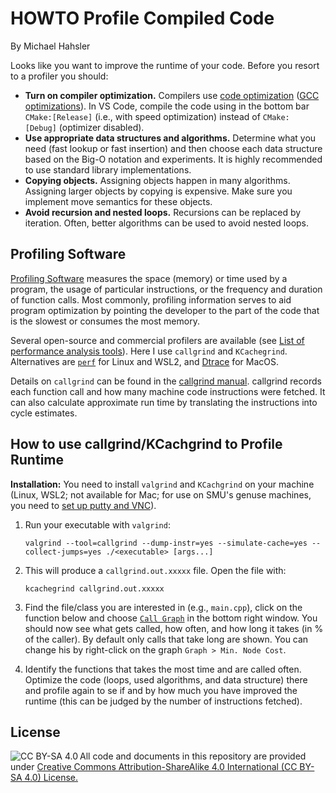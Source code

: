 # HOWTO Profile Compiled Code

By Michael Hahsler

Looks like you want to improve the runtime of your code. Before you resort to a profiler you should:

* **Turn on compiler optimization.** 
Compilers use [code optimization](https://en.wikipedia.org/wiki/Optimizing_compiler) ([GCC optimizations](https://gcc.gnu.org/onlinedocs/gcc/Optimize-Options.html)).
In VS Code, compile the code using in the bottom bar `CMake:[Release]` (i.e., with speed optimization) instead of `CMake: [Debug]` (optimizer disabled). 
* **Use appropriate data structures and algorithms.** Determine what you need (fast lookup or fast insertion) and then choose each data structure based on the Big-O notation and experiments. It is highly recommended to use standard library implementations. 
* **Copying objects.** Assigning objects happen in many algorithms. Assigning larger objects by copying is expensive. Make sure you implement move semantics for these objects.
* **Avoid recursion and nested loops.** Recursions can be replaced by iteration. Often, better algorithms can be used to avoid nested loops.




## Profiling Software
[Profiling Software](https://en.wikipedia.org/wiki/Profiling_(computer_programming)) measures the space (memory) or time used by a program, the usage of particular instructions, or the frequency and duration of function calls. Most commonly, profiling information serves to aid program optimization by pointing the developer to the part of the code that is the slowest or consumes the most memory.


Several open-source and commercial profilers are available (see [List of performance analysis tools](https://en.wikipedia.org/wiki/List_of_performance_analysis_tools)). Here I use 
`callgrind` and `KCachegrind`. Alternatives are [`perf`](https://perf.wiki.kernel.org/) for Linux and WSL2, and  [Dtrace](http://dtrace.org/blogs/about/) for MacOS.

Details on `callgrind` can be found in the [callgrind manual](https://developer.mantidproject.org/ProfilingWithValgrind.html). callgrind records each function call and how many machine code instructions were fetched. It can also calculate approximate run time by translating the instructions into cycle estimates.

## How to use callgrind/KCachgrind to Profile Runtime

**Installation:** You need to install `valgrind` and `KCachgrind` on your machine (Linux, WSL2; not available for Mac; for use on SMU's genuse machines, you need to [set up putty and VNC](https://www.smu.edu/OIT/Services/genuse)).

1. Run your executable with `valgrind`:
   ```
   valgrind --tool=callgrind --dump-instr=yes --simulate-cache=yes --collect-jumps=yes ./<executable> [args...]
   ```

2. This will produce a `callgrind.out.xxxxx` file. Open the file with:
   ```
   kcachegrind callgrind.out.xxxxx
   ```

3. Find the file/class you are interested in (e.g., `main.cpp`), click on the function below and choose [`Call Graph`](https://en.wikipedia.org/wiki/Call_graph) in the bottom right window. You should now see what gets called, how often, and how long it takes (in % of the caller). By default only calls that take long are shown. You can change his by right-click on the graph `Graph > Min. Node Cost`. 
4. Identify the functions that takes the most time and are called often. Optimize the code (loops, used algorithms, and data structure) there and profile again to se if and by how much you have improved the runtime (this can be judged by the number of instructions fetched).

## License

<img src="https://licensebuttons.net/l/by-sa/3.0/88x31.png" alt="CC BY-SA 4.0" align="left">

All code and documents in this repository are provided under [Creative Commons Attribution-ShareAlike 4.0 International (CC BY-SA 4.0) License.](https://creativecommons.org/licenses/by-sa/4.0/)
